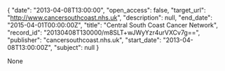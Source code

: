{
  "date": "2013-04-08T13:00:00", 
  "open_access": false, 
  "target_url": "http://www.cancersouthcoast.nhs.uk", 
  "description": null, 
  "end_date": "2015-04-01T00:00:00Z", 
  "title": "Central South Coast Cancer Network", 
  "record_id": "20130408T130000/m8SLT+wJWyYzr4urVXCv7g==", 
  "publisher": "cancersouthcoast.nhs.uk", 
  "start_date": "2013-04-08T13:00:00Z", 
  "subject": null
}

None